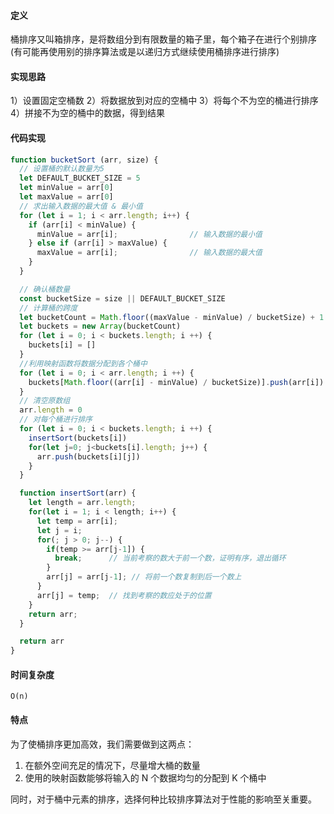 #### 定义

桶排序又叫箱排序，是将数组分到有限数量的箱子里，每个箱子在进行个别排序(有可能再使用别的排序算法或是以递归方式继续使用桶排序进行排序)

#### 实现思路

1）设置固定空桶数
2）将数据放到对应的空桶中
3）将每个不为空的桶进行排序
4）拼接不为空的桶中的数据，得到结果

#### 代码实现

```javascript
function bucketSort (arr, size) {
  // 设置桶的默认数量为5
  let DEFAULT_BUCKET_SIZE = 5
  let minValue = arr[0]
  let maxValue = arr[0]
  // 求出输入数据的最大值 & 最小值
  for (let i = 1; i < arr.length; i++) {
    if (arr[i] < minValue) {
      minValue = arr[i];                // 输入数据的最小值
    } else if (arr[i] > maxValue) {
      maxValue = arr[i];                // 输入数据的最大值
    }
  }

  // 确认桶数量
  const bucketSize = size || DEFAULT_BUCKET_SIZE
  // 计算桶的跨度
  let bucketCount = Math.floor((maxValue - minValue) / bucketSize) + 1
  let buckets = new Array(bucketCount)
  for (let i = 0; i < buckets.length; i ++) {
    buckets[i] = []
  }
  //利用映射函数将数据分配到各个桶中
  for (let i = 0; i < arr.length; i ++) {
    buckets[Math.floor((arr[i] - minValue) / bucketSize)].push(arr[i])
  }
  // 清空原数组
  arr.length = 0
  // 对每个桶进行排序
  for (let i = 0; i < buckets.length; i ++) {
    insertSort(buckets[i])
    for(let j=0; j<buckets[i].length; j++) {
      arr.push(buckets[i][j])
    }
  }

  function insertSort(arr) {
    let length = arr.length;
    for(let i = 1; i < length; i++) {
      let temp = arr[i];
      let j = i;
      for(; j > 0; j--) {
        if(temp >= arr[j-1]) {
          break;      // 当前考察的数大于前一个数，证明有序，退出循环
        }
        arr[j] = arr[j-1]; // 将前一个数复制到后一个数上
      }
      arr[j] = temp;  // 找到考察的数应处于的位置
    }
    return arr;
  }

  return arr
}
```

#### 时间复杂度

```markdownk
O(n)
```

#### 特点

为了使桶排序更加高效，我们需要做到这两点：
1) 在额外空间充足的情况下，尽量增大桶的数量
2) 使用的映射函数能够将输入的 N 个数据均匀的分配到 K 个桶中

同时，对于桶中元素的排序，选择何种比较排序算法对于性能的影响至关重要。

